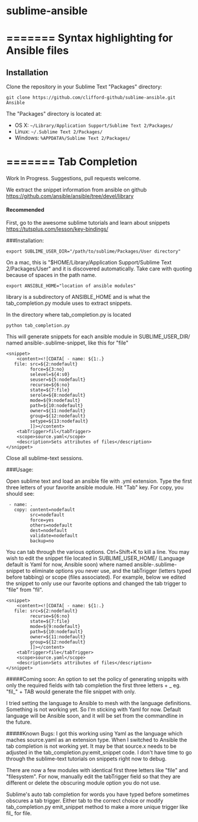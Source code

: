 sublime-ansible
===============


=======
Syntax highlighting for Ansible files
=====================================

## Installation
Clone the repository in your Sublime Text "Packages" directory:

    git clone https://github.com/clifford-github/sublime-ansible.git Ansible

The "Packages" directory is located at:

* OS X:
    `~/Library/Application Support/Sublime Text 2/Packages/`
* Linux:
    `~/.Sublime Text 2/Packages/`
* Windows:
    `%APPDATA%/Sublime Text 2/Packages/`



=======
Tab Completion
==============

Work In Progress.  Suggestions, pull requests welcome.

We extract the snippet information from ansible on github
https://github.com/ansible/ansible/tree/devel/library

#### Recommended

First, go to the awesome sublime tutorials and learn about snippets
https://tutsplus.com/lesson/key-bindings/


###Installation: 

```
export SUBLIME_USER_DIR="/path/to/sublime/Packages/User directory"
```
On a mac, this is "$HOME/Library/Application Support/Sublime Text 2/Packages/User" and it is discovered automatically.
Take care with quoting because of spaces in the path name.
```
export ANSIBLE_HOME="location of ansible modules"
```
library is a subdirectory of ANSIBLE_HOME and is what the
tab_completion.py module uses to extract snippets.

In the directory where tab_completion.py is located
```
python tab_completion.py
```

This will generate snippets for each ansible module in SUBLIME_USER_DIR/<Language> named ansible-<module>.sublime-snippet, like this for "file"
```
<snippet>
    <content><![CDATA[ - name: ${1:.}
   file: src=${2:nodefault}
         force=${3:no}
         selevel=${4:s0}
         seuser=${5:nodefault}
         recurse=${6:no}
         state=${7:file}
         serole=${8:nodefault}
         mode=${9:nodefault}
         path=${10:nodefault}
         owner=${11:nodefault}
         group=${12:nodefault}
         setype=${13:nodefault}
         ]]></content>
    <tabTrigger>fil</tabTrigger>
    <scope>source.yaml</scope>
    <description>Sets attributes of files</description>
</snippet>
```

Close all sublime-text sessions.

###Usage:

Open sublime text and load an ansible file with .yml extension.
Type the first three letters of your favorite ansible module.  Hit "Tab" key.  For copy, you should see:

```
 - name: .
   copy: content=nodefault
         src=nodefault
         force=yes
         others=nodefault
         dest=nodefault
         validate=nodefault
         backup=no
```
You can tab through the various options.
Ctrl+Shift+K to kill a line.
You may wish to edit the snippet file located in 
SUBLIME_USER_HOME/<Language> (Language default is Yaml for now, Ansible soon) 
where named ansible-<module>.sublime-snippet to eliminate options 
you never use, and the tabTrigger (letters typed before tabbing) or 
scope (files associated).  For example, below we edited
the snippet to only use our favorite options and changed the tab 
trigger to "file" from "fil".
```
<snippet>
    <content><![CDATA[ - name: ${1:.}
   file: src=${2:nodefault}
         recurse=${6:no}
         state=${7:file}
         mode=${9:nodefault}
         path=${10:nodefault}
         owner=${11:nodefault}
         group=${12:nodefault}
         ]]></content>
    <tabTrigger>file</tabTrigger>
    <scope>source.yaml</scope>
    <description>Sets attributes of files</description>
</snippet>
```


#####Coming soon:
An option to set the policy of generating snippits with only the required
fields with tab completion the first three letters + _ eg. "fil_" + TAB 
would generate the file snippet with only.

I tried setting the language to Ansible to mesh with the language 
definitions.  Something is not working yet.  So I'm sticking with Yaml
for now.  Default language will be Ansible soon, and it will be set from
the commandline in the future.

#####Known Bugs: 
I got this working using Yaml as the language which maches source.yaml as an extension type.  When I switched to Ansible the tab completion is not working yet.  It may be that source.x needs to be adjusted in the tab_completion.py:emit_snippet code.  I don't have time
to go through the sublime-text tutorials on snippets right now to debug.

There are now a few modules with identical first three letters like "file" and "filesystem".  For now, manually edit the tabTrigger field so that they are different or delete the obscuring module option you do not use.

Sublime's auto tab completion for words you have typed before sometimes obscures a tab trigger.  Either tab to the correct choice or modify tab_completion.py emit_snippet method to make a more unique trigger like fil_ for file. 


